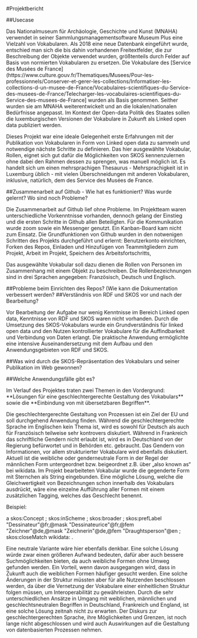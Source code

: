 #Projektbericht

##Usecase

<p>Das Nationalmuseum für Archäologie, Geschichte und Kunst (MNAHA) verwendet in seiner Sammlungsmanagementsoftware Museum Plus eine Vielzahl von Vokabularen. Als 2018 eine neue Datenbank eingeführt wurde, entschied man sich die bis dahin vorhandenen Freitextfelder, die zur Beschreibung der Objekte verwendet wurden, größtenteils durch Felder auf Basis von normierten Vokabularen zu ersetzen. Die Vokabulare des [Service des Musées de France](https://www.culture.gouv.fr/Thematiques/Musees/Pour-les-professionnels/Conserver-et-gerer-les-collections/Informatiser-les-collections-d-un-musee-de-France/Vocabulaires-scientifiques-du-Service-des-musees-de-France/Telecharger-les-vocabulaires-scientifiques-du-Service-des-musees-de-France] wurden als Basis genommen. Seither wurden sie am MNAHA weiterentwickelt und an die lokalen/nationalen Bedürfnisse angepasst. Im Kontext der Open-data Politik des Staates sollen die luxemburgischen Versionen der Vokabulare in Zukunft als Linked open data publiziert werden.</p>

<p>Dieses Projekt war eine ideale Gelegenheit erste Erfahrungen mit der Publikation von Vokabularen in Form von Linked open data zu sammeln und notwendige nächste Schritte zu definieren. Das hier ausgewählte Vokabular, Rollen, eignet sich gut dafür die Möglichkeiten von SKOS kennenzulernen ohne dabei den Rahmen dessen zu sprengen, was manuell möglich ist. Es handelt sich um einen mehrsprachigen Thesaurus - Mehrsprachigkeit ist in Luxemburg üblich - mit vielen Überschneidungen mit anderen Vokabularen, inklusive, natürlich, dem des Service des Musées de France.</p>

##Zusammenarbeit auf Github - Wie hat es funktioniert? Was wurde gelernt? Wo sind noch Probleme?
<p>Die Zusammenarbeit auf Github lief ohne Probleme. Im Projektteam waren unterschiedliche Vorkenntnisse vorhanden, dennoch gelang der Einstieg und die ersten Schritte in Github allen Beteiligten. Für die Kommunikation wurde zoom sowie ein Messenger genutzt. Ein Kanban-Board kam nicht zum Einsatz. Die Grundfunktionen von Github wurden in den notwenigen Schritten des Projekts durchgeführt und erlernt: Benutzerkonto einrichten, Forken des Repos, Einladen und Hinzufügen von Teammitgliedern zum Projekt, Arbeit im Projekt, Speichern des Arbeitsfortschritts, </p>

Das ausgewählte Vokabular soll dazu dienen die Rollen von Personen im Zusammenhang mit einem Objekt zu beschreiben. Die Rollenbezeichnungen sind in drei Sprachen angegeben: Französisch, Deutsch und Englisch. 

##Probleme beim Einrichten des Repos? (Wie kann die Dokumentation verbessert werden?
##Verständnis von RDF und SKOS vor und nach der Bearbeitung?
<p>Vor Bearbeitung der Aufgabe nur wenig Kenntnisse im Bereich Linked open data, Kenntnisse von RDF und SKOS waren nicht vorhanden. Durch die Umsetzung des SKOS-Vokabulars wurde ein Grundverständnis für linked open data und den Nutzen kontrollierter Vokabulare für die Auffindbarkeit und Verbindung von Daten erlangt. Die praktische Anwendung ermöglichte eine intensive Auseinandersetzung mit dem Aufbau und den Anwendungsgebieten von RDF und SKOS.</p>
<p>##Was wird durch die SKOS-Repräsentation des Vokabulars und seiner Publikation im Web gewonnen?</p>
<p>##Welche Anwendungsfälle gibt es?</p>

<p>Im Verlauf des Projektes traten zwei Themen in den Vordergrund: **Lösungen für eine geschlechtergerechte Gestaltung des Vokabulars** sowie die **Einbindung von mit übersetzbaren Begriffen**. </p>
<p>Die geschlechtergerechte Gestaltung von Prozessen ist ein Ziel der EU und soll durchgehend Anwendung finden. Während die geschlechtergerechte Sprache im Englischen kein Thema ist, wird es sowohl für Deutsch als auch für Französisch teilweise sehr kontrovers diskutiert. Während in Frankreich das schriftliche Gendern nicht erlaubt ist, wird es in Deutschland von der Regierung befürwortet und in Behörden etc. gebraucht. Das Gendern von Informationen, vor allem strukturierter Vokabulare wird ebenfalls diskutiert. Aktuell ist die weibliche oder genderneutrale Form in der Regel der männlichen Form untergeordnet bzw. beigeordnet z.B. über „also known as“ bei wikidata. Im Projekt bearbeiteten Vokabular wurde die gegenderte Form mit Sternchen als String eingebunden. Eine mögliche Lösung, welche die Gleichwertigkeit von Bezeichnungen schon innerhalb des Vokabulars ausdrückt, wäre eine einzelne Aufführung aller Formen mit einem zusätzlichen Tagging, welches das Geschlecht benennt.</p> 
<p>Beispiel:</p>

<p><Role/172141>
    a skos:Concept ;
    skos:inScheme <Role> ;
    skos:broader <Role172415> ;
    skos:prefLabel
        "Dessinateur"@fr,@mask
        "Dessinateurice"@fr,@fem
        "Zeichner"@de,@mask
        "Zeichnerin"@de,@fem
        "Draughtsperson"@en ;
    skos:closeMatch wikidata:<Q15296811> .<p>

<p>Eine neutrale Variante wäre hier ebenfalls denkbar. 
Eine solche Lösung würde zwar einen größeren Aufwand bedeuten, dafür aber auch bessere Suchmöglichkeiten bieten, da auch weibliche Formen ohne Umweg gefunden werden. Ein Vorteil, wenn davon ausgegangen wird, dass in Zukunft auch die weiblichen Formen häufiger gesucht werden.
Eine solche Änderungen in der Struktur müssten aber für alle Nutzenden beschlossen werden, da über die Vernetzung der Vokabulare einer einheitlichen Struktur folgen müssen, um Interoperabilität zu gewährleisten. Durch die sehr unterschiedlichen Ansätze in Umgang mit weiblichen, männlichen und geschlechtsneutralen Begriffen in Deutschland, Frankreich und England, ist eine solche Lösung zeitnah nicht zu erwarten. Der Diskurs zur geschlechtergerechten Sprache, ihre Möglichkeiten und Grenzen, ist noch lange nicht abgeschlossen und wird auch Auswirkungen auf die Gestaltung von datenbasierten Prozessen nehmen.</p>


